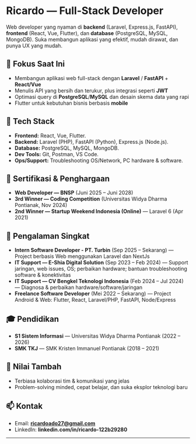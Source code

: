 
# Ricardo — Full-Stack Developer

Web developer yang nyaman di **backend** (Laravel, Express.js, FastAPI), **frontend** (React, Vue, Flutter), dan **database** (PostgreSQL, MySQL, MongoDB). Suka membangun aplikasi yang efektif, mudah dirawat, dan punya UX yang mudah. 

## 🔭 Fokus Saat Ini

* Membangun aplikasi web full-stack dengan **Laravel** / **FastAPI** + **React/Vue**
* Menulis API yang bersih dan terukur, plus integrasi seperti **JWT**
* Optimasi query di **PostgreSQL**/**MySQL** dan desain skema data yang rapi
* Flutter untuk kebutuhan bisnis berbasis **mobile** 

## 🧰 Tech Stack

* **Frontend:** React, Vue, Flutter.
* **Backend:** Laravel (PHP), FastAPI (Python), Express.js (Node.js).
* **Database:** PostgreSQL, MySQL, MongoDB.
* **Dev Tools:** Git, Postman, VS Code.
* **Ops/Support:** Troubleshooting OS/Network, PC hardware & software.

## 🏅 Sertifikasi & Penghargaan

* **Web Developer — BNSP** (Juni 2025 – Juni 2028)
* **3rd Winner — Coding Competition** (Universitas Widya Dharma Pontianak, Nov 2024)
* **2nd Winner — Startup Weekend Indonesia (Online)** — Laravel 6 (Apr 2021)

## 💼 Pengalaman Singkat

* **Intern Software Developer - PT. Turbin** (Sep 2025 – Sekarang) — Project berbasis Web menggunakan Laravel dan NextJs 
* **IT Support — E-Shia Digital Solution** (Sep 2023 – Feb 2024) — Support jaringan, web issues, OS; perbaikan hardware; bantuan troubleshooting software & konektivitas
* **IT Support — CV Bengkel Teknologi Indonesia** (Feb 2024 – Jul 2024) — Diagnosa & perbaikan hardware/software/jaringan
* **Freelance Software Developer** (Mei 2022 – Sekarang) — Project Android & Web: Flutter, React, Laravel/PHP, FastAPI, Node/Express

## 🎓 Pendidikan

* **S1 Sistem Informasi** — Universitas Widya Dharma Pontianak (2022 – 2026)
* **SMK TKJ** — SMK Kristen Immanuel Pontianak (2018 – 2021)

## 📌 Nilai Tambah

* Terbiasa kolaborasi tim & komunikasi yang jelas
* Problem-solving minded, cepat belajar, dan suka eksplor teknologi baru

## 📫 Kontak

* Email: **[ricardoado27@gmail.com](mailto:ricardoado27@gmail.com)**
* LinkedIn: **linkedin.com/in/ricardo-122b29280**

---
